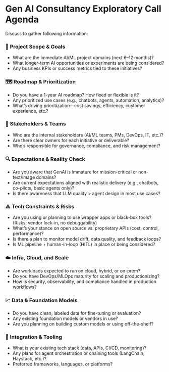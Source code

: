 # Gen AI Consultancy Exploratory Call Agenda

Discuss to gather following information:

### 🧠 **Project Scope & Goals**

* What are the immediate AI/ML project domains (next 6–12 months)?
* What longer-term AI opportunities or experiments are being considered?
* Any business KPIs or success metrics tied to these initiatives?

### 🗺️ **Roadmap & Prioritization**

* Do you have a 1-year AI roadmap? How fixed or flexible is it?
* Any prioritized use cases (e.g., chatbots, agents, automation, analytics)?
* What’s driving prioritization—cost savings, efficiency, customer experience, etc.?

### 👥 **Stakeholders & Teams**

* Who are the internal stakeholders (AI/ML teams, PMs, DevOps, IT, etc.)?
* Are there clear owners for each initiative or deliverable?
* Who’s responsible for governance, compliance, and risk management?

### 🔍 **Expectations & Reality Check**

* Are you aware that GenAI is immature for mission-critical or non-text/image domains?
* Are current expectations aligned with realistic delivery (e.g., chatbots, co-pilots, basic agents only)?
* Is there awareness that LLM quality > agent design in most use cases?

### ⚠️ **Tech Constraints & Risks**

* Are you using or planning to use wrapper apps or black-box tools? (Risks: vendor lock-in, no debuggability)
* What’s your stance on open source vs. proprietary APIs (cost, control, performance)?
* Is there a plan to monitor model drift, data quality, and feedback loops?
* Is ML pipeline + human-in-loop (HITL) in place or being considered?

### ☁️ **Infra, Cloud, and Scale**

* Are workloads expected to run on cloud, hybrid, or on-prem?
* Do you have DevOps/MLOps maturity for scaling and productionizing?
* How is security, observability, and compliance handled in production workflows?

### 📈 **Data & Foundation Models**

* Do you have clean, labeled data for fine-tuning or evaluation?
* Any existing foundation models or vendors in use?
* Are you planning on building custom models or using off-the-shelf?

### 🧩 **Integration & Tooling**

* What is your existing tech stack (data, APIs, CI/CD, monitoring)?
* Any plans for agent orchestration or chaining tools (LangChain, Haystack, etc.)?
* Preferred frameworks, languages, or platforms?

